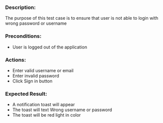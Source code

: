 ### Description:
The purpose of this test case is to ensure that user is not able to login with wrong password or username

### Preconditions:

- User is logged out of the application

### Actions:

- Enter valid username or email
- Enter invalid password
- Click Sign in button

### Expected Result:

- A notification toast will appear
- The toast will text Wrong username or password
- The toast will be red light in color
